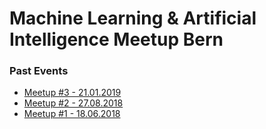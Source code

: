 # Machine Learning & Artificial Intelligence Meetup Bern

### Past Events
- [Meetup #3 - 21.01.2019](Meetup_20190121)
- [Meetup #2 - 27.08.2018](Meetup_20180827)
- [Meetup #1 - 18.06.2018](Meetup_20180618)
